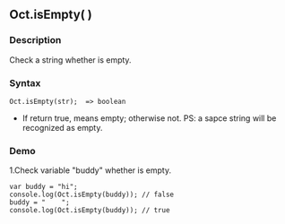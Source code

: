 ## Oct.isEmpty( )

### Description

Check a string whether is empty.

### Syntax
	Oct.isEmpty(str);  => boolean

- If return true, means empty; otherwise not. PS: a sapce string will be recognized as empty.

### Demo

1.Check variable "buddy" whether is empty.

	var buddy = "hi";
	console.log(Oct.isEmpty(buddy)); // false
	buddy = "    ";
	console.log(Oct.isEmpty(buddy)); // true